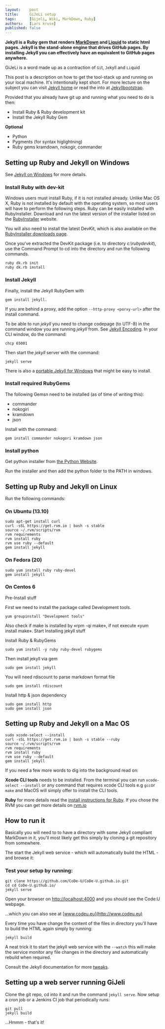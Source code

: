 ```yaml
---
layout:    post
title:     GiJeLi setup
tags:      [Gijeli, Wiki, MarkDown, Ruby]
authors:   [Lars kruse]
published: false
---
```


__Jekyll is a Ruby gem that renders [MarkDown](https://help.github.com/articles/github-flavored-markdown) and [Liquid](http://docs.shopify.com/themes/liquid-basics) to static html pages. Jekyll is the stand-alone engine that drives GitHub pages. By installing Jekyll you can effectively have an equivalent to GitHub pages anywhere.__

GiJeLi is a word made up as a contraction of `Gi`t, `Je`kyll and `Li`quid

This post is a description on how to get the tool-stack up and running on your local machine. It's intentionally kept short. For more lecture on the subject you can visit [Jekyll home](http://jekyllrb.com/) or read the into at [Jekyllbootstrap](http://jekyllbootstrap.com/lessons/jekyll-introduction.html).

Provided that you already have git up and running what you need to do is then:

 * Install Ruby & Ruby development kit
 * Install the Jekyll Ruby Gem

__Optional__

 * Python
 * Pygments (for syntax higlightning)
 * Ruby gems kramdown, nokogir, commander

## Setting up Ruby and Jekyll on Windows

See [Jekyll on Windows](http://jekyllrb.com/docs/windows/#installation) for more details.


### Install Ruby with dev-kit
Windows users must install Ruby, if it is not installed already. Unlike Mac OS X, Ruby is not installed by default with the operating system, so most users will have to perform the following steps. Ruby can be easily installed with RubyInstaller. Download and run the latest version of the installer listed on the [RubyInstaller](http://rubyinstaller.org/downloads/) website. 

You will also need to install the latest DevKit, which is also available on the [RubyInstaller downloads page](http://rubyinstaller.org/downloads/).

Once you’ve extracted the DevKit package (i.e. to directory _c:\\rubydevkit_), use the Command Prompt to cd into the directory and run the following commands.

    ruby dk.rb init
    ruby dk.rb install

### Install Jekyll
Finally, install the Jekyll RubyGem with 

    gem install jekyll.
    
If you are behind a proxy, add the option `--http-proxy <porxy-url>` after the install command.

To be able to run _jekyll_ you need to change codepage (to UTF-8) in the command window you are running _jekyll_ from. See [Jekyll Encoding](http://jekyllrb.com/docs/windows/#encoding). In your CLI window, do the command:

    chcp 65001

Then start the _jekyll_ server with the command:

    jekyll serve

There is also a [portable Jekyll for Windows](http://www.madhur.co.in/blog/2013/07/20/buildportablejekyll.html) that might be easy to install.

### Install required RubyGems
The following Gemsn need to be installed (as of time of writing this):

* commander
* nokogiri
* kramdown
* json

Install with the command:

    gem install commander nokogori kramdown json 
 
### Install python
Get python installer from [the Python Website](http://www.pyton.org).

Run the installer and then add the python folder to the PATH in windows.


## Setting up Ruby and Jekyll on Linux

Run the following commands:

### On Ubuntu (13.10)
    sudo apt-get install curl
    curl -sSL https://get.rvm.io | bash -s stable
    source ~/.rvm/scripts/rvm
    rvm requirements
    rvm install ruby
    rvm use ruby --default
    gem install jekyll    
    

### On Fedora (20)
    sudo yum install ruby ruby-devel
    gem install jekyll
    
    
### On Centos 6

Pre-Install stuff

First we need to install the package called Development tools.

    yum groupinstall "Development tools"

Also check if make is installed by «rpm -qi make», if not execute «yum install make».
Start Installing jekyll stuff

Install Ruby & RubyGems

    sudo yum install -y ruby ruby-devel rubygems

Then install jekyll via gem

    sudo gem install jekyll

You will need rdiscount to parse markdown format file

    sudo gem install rdiscount

Install http & json dependency

    sudo gem install http
    sudo gem install json
    
## Setting up Ruby and Jekyll on a Mac OS

```
sudo xcode-select --install
curl -sSL https://get.rvm.io | bash -s stable --ruby
source ~/.rvm/scripts/rvm
rvm requirements
rvm install ruby
rvm use ruby --default
gem install jekyll
```

If you need a few more words to dig into the background read on:

__Xcode CLI tools__ needs to be installed. From the terminal you can run `xcode-select --install` or any command that requires xcode CLI tools e.g `gcc`or `make` and MacOS will simply offer to install the CLI tools.

__Ruby__ for more details read the [install instructions for Ruby](https://www.ruby-lang.org/en/downloads/). If you chose the RVM you can get more details on [rvm.io](http://rvm.io/rvm/install)


## How to run it

Basically you will need to to have a directory with some Jekyll compliant MarkDown in it, you'll most likely get this simply by cloning a git repository from somewhere.

The start the Jekyll web service - which will automatically build the HTML - and browse it:

### Test your setup by running:

    git clone https://github.com/CoDe-U/CoDe-U.github.io.git
    cd cd CoDe-U.github.io/
    jekyll serve

Open your browser on [http://localhost:4000](http://localhost:4000) and you should see the Code:U webpage.

...which you can also see at [www.codeu.eu](http://www.codeu.eu)

Every time you have change the content of the files in directory you'll have to build the HTML again simply by running:

    jekyll build
   
A neat trick it to start the jekyll web service with the `--watch` this will make the service monitor any file changes in the directory and automatically rebuild when required.

Consult the Jekyll documentation for more [tweaks](http://jekyllrb.com/docs/usage/).

## Setting up a web server running GiJeli 

Clone the git repo, cd into it and run the command `jekyll serve`. Now setup a cron job or a Jenkins CI job that periodically runs:

    git pull
    jekyll build
   
...Hmmm - that's it!
 

